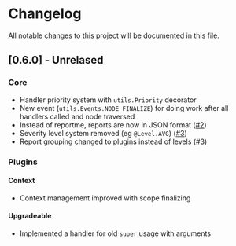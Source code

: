 # Changelog
All notable changes to this project will be documented in this file.

## [0.6.0] - Unrelased
### Core
- Handler priority system with `utils.Priority` decorator
- New event (`utils.Events.NODE_FINALIZE`) for doing work after all handlers called and node traversed
- Instead of reportme, reports are now in JSON format ([#2](https://github.com/thg-consulting/inspectortiger/issues/2))
- Severity level system removed (eg `@Level.AVG`) ([#3](https://github.com/thg-consulting/inspectortiger/issues/3))
- Report grouping changed to plugins instead of levels ([#3](https://github.com/thg-consulting/inspectortiger/issues/3))
### Plugins
#### Context
- Context management improved with scope finalizing
#### Upgradeable
- Implemented a handler for old `super` usage with arguments
